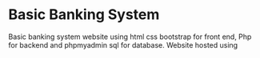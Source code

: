 # Basic Banking System
Basic banking system website using html css bootstrap for front end, Php for backend and phpmyadmin sql for database.
Website hosted using 
